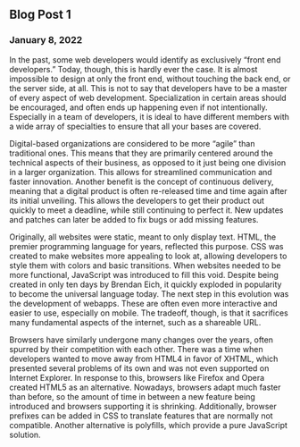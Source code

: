 ## Blog Post 1

### January 8, 2022

In the past, some web developers would identify as exclusively “front end developers.”  Today, though, this is hardly ever the case.  It is almost impossible to design at only the front end, without touching the back end, or the server side, at all.  This is not to say that developers have to be a master of every aspect of web development.  Specialization in certain areas should be encouraged, and often ends up happening even if not intentionally.  Especially in a team of developers, it is ideal to have different members with a wide array of specialties to ensure that all your bases are covered.

Digital-based organizations are considered to be more “agile” than traditional ones.  This means that they are primarily centered around the technical aspects of their business, as opposed to it just being one division in a larger organization.  This allows for streamlined communication and faster innovation.  Another benefit is the concept of continuous delivery, meaning that a digital product is often re-released time and time again after its initial unveiling.  This allows the developers to get their product out quickly to meet a deadline, while still continuing to perfect it.  New updates and patches can later be added to fix bugs or add missing features.

Originally, all websites were static, meant to only display text.  HTML, the premier programming language for years, reflected this purpose.  CSS was created to make websites more appealing to look at, allowing developers to style them with colors and basic transitions.  When websites needed to be more functional, JavaScript was introduced to fill this void.  Despite being created in only ten days by Brendan Eich, it quickly exploded in popularity to become the universal language today.  The next step in this evolution was the development of webapps.  These are often even more interactive and easier to use, especially on mobile.  The tradeoff, though, is that it sacrifices many fundamental aspects of the internet, such as a shareable URL.

Browsers have similarly undergone many changes over the years, often spurred by their competition with each other.  There was a time when developers wanted to move away from HTML4 in favor of XHTML, which presented several problems of its own and was not even supported on Internet Explorer.  In response to this, browsers like Firefox and Opera created HTML5 as an alternative.  Nowadays, browsers adapt much faster than before, so the amount of time in between a new feature being introduced and browsers supporting it is shrinking.  Additionally, browser prefixes can be added in CSS to translate features that are normally not compatible.  Another alternative is polyfills, which provide a pure JavaScript solution.
